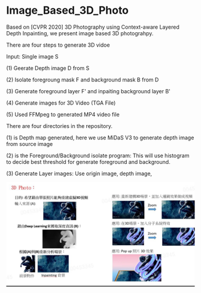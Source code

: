 # Image_Based_3D_Photo

Based on [CVPR 2020] 3D Photography using Context-aware Layered Depth Inpainting, we present image based 3D photograhpy.

There are four steps to generate 3D vidoe

Input: Single image S

(1) Geerate Depth image D from S

(2) Isolate foregroung mask F and background mask B from D

(3) Generate foreground layer F' and inpaiting background layer B'

(4) Generate images for 3D Video (TGA File)

(5) Used FFMpeg to generated MP4 video file


There are four directories in the repository. 

(1) is Depth map generated, here we use MiDaS V3 to generate depth image from source image

(2) is the Foreground/Background isolate program: This will use histogram to decide best threshold for generate foreground and background.

(3) Generate Layer images: Use origin image, depth image, 

<p align='center'>
<img src='15176126617175.jpg' width='900'/>
</p>
